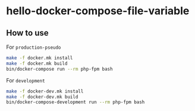 # hello-docker-compose-file-variable

## How to use
For `production-pseudo`
~~~sh
make -f docker.mk install
make -f docker.mk build
bin/docker-compose run --rm php-fpm bash
~~~

For `development`
~~~sh
make -f docker-dev.mk install
make -f docker-dev.mk build
bin/docker-compose-development run --rm php-fpm bash
~~~